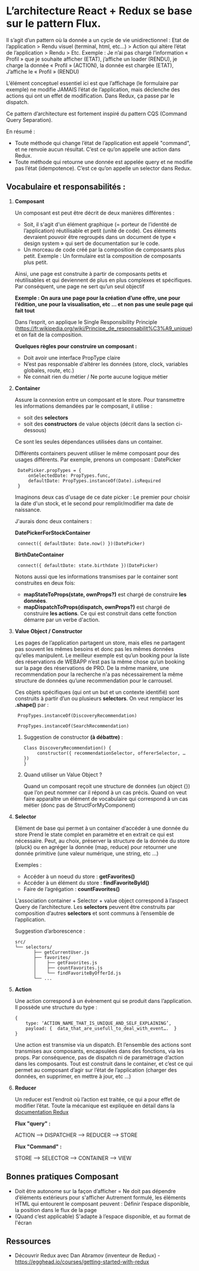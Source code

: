 # L’architecture React + Redux se base sur le pattern Flux.

Il s’agit d’un pattern où la donnée a un cycle de vie unidirectionnel : Etat de l’application > Rendu visuel (terminal, html, etc…) > Action qui altère l’état de l’application > Rendu > Etc.
Exemple : Je n’ai pas chargé l’information « Profil » que je souhaite afficher (ETAT), j’affiche un loader (RENDU), je charge la donnée « Profil » (ACTION), la donnée est chargée (ETAT), J’affiche le « Profil »  (RENDU)

L’élément conceptuel essentiel ici est que l’affichage (le formulaire par exemple) ne modifie JAMAIS l’état de l’application, mais déclenche des actions qui ont un effet de modification.
Dans Redux, ça passe par le dispatch.

Ce pattern d’architecture est fortement inspiré du pattern CQS (Command Query Separation).

En résumé :
* Toute méthode qui change l’état de l’application est appelé "command", et ne renvoie aucun résultat. C’est ce qu’on appelle une action dans Redux.
* Toute méthode qui retourne une donnée est appelée query et ne modifie pas l’état (idempotence). C’est ce qu’on appelle un selector dans Redux.

## Vocabulaire et responsabilités :


1. **Composant**

   Un composant est peut être décrit de deux manières différentes :
   * Soit, il s'agit d'un élément graphique (= porteur de l’identité de l’application) réutilisable et petit (unité de code). Ces éléments devraient pouvoir être regroupés dans un document de type « design system » qui sert de documentation sur le code.
   * Un morceau de code créé par la composition de composants plus petit. Exemple : Un formulaire est la composition de composants plus petit. 

   Ainsi, une page est construite à partir de composants petits et réutilisables et qui deviennent de plus en plus complexes et spécifiques.
   Par conséquent, une page ne sert qu’un seul objectif
   
   __Exemple : On aura une page pour la création d’une offre, une pour l’édition, une pour la visualisation, etc … et non pas une seule page qui fait tout__
   
   Dans l’esprit, on applique le Single Responsibility Principle (https://fr.wikipedia.org/wiki/Principe_de_responsabilit%C3%A9_unique) et on fait de la composition.

   **Quelques règles pour construire un composant :** 
   
   * Doit avoir une interface PropType claire
   * N’est pas responsable d'altérer les données (store, clock, variables globales, route, etc.)
   * Ne connait rien du métier / Ne porte aucune logique métier

2. **Container**

    Assure la connexion entre un composant et le store. Pour transmettre les informations demandées par le composant, il utilise :
    * soit des __selectors__
    * soit des __constructors__ de value objects (décrit dans la section ci-dessous)
    
    Ce sont les seules dépendances utilisées dans un container.

    Différents containers peuvent utiliser le même composant pour des usages différents.
    Par exemple, prenons un composant : DatePicker
    
        DatePicker.propTypes = {
            onSelectedDate: PropTypes.func,
            defaultDate: PropTypes.instanceOf(Date).isRequired
        }
    
    Imaginons deux cas d'usage de ce date picker : Le premier pour choisir la date d'un stock, et le second pour remplir/modifier ma date de naissance.
    
    J'aurais donc deux containers :
    
    __DatePickerForStockContainer__
    
        connect({ defaultDate: Date.now() })(DatePicker)
    
    __BirthDateContainer__
    
        connect({ defaultDate: state.birthdate })(DatePicker)
        
    Notons aussi que les informations transmises par le container sont construites en deux fois:
    
    * __mapStateToProps(state, ownProps?)__ est chargé de construire **les données**.
    * __mapDispatchToProps(dispatch, ownProps?)__ est chargé de construire **les actions**. Ce qui est construit dans cette fonction démarre par un verbe d'action. 

3. **Value Object / Constructor**

    Les pages de l’application partagent un store, mais elles ne partagent pas souvent les mêmes besoins et donc pas les mêmes données qu'elles manipulent.
    Le meilleur exemple est qu’un booking pour la liste des réservations de WEBAPP n’est pas la même chose qu’un booking sur la page des réservations de PRO.
    De la même manière, une recommendation pour la recherche n'a pas nécessairement la même structure de données qu’une recommendation pour le carrousel.

    Ces objets spécifiques (qui ont un but et un contexte identifié) sont construits à partir d’un ou plusieurs __selectors__.
    On veut remplacer les __.shape()__ par :

        PropTypes.instanceOf(DiscoveryRecommendation)
    
        PropTypes.instanceOf(SearchRecommendation)

    1. Suggestion de constructor **(à débattre)** :

        ```
        Class DiscoveryRecommendation() {
             constructor({ recommendationSelector, offererSelector, … })
        }
       ```

    2. Quand utiliser un Value Object ?

        Quand un composant reçoit une structure de données (un object {}) que l’on peut nommer car il répond à un cas précis.
        Quand on veut faire apparaître un élément de vocabulaire qui correspond à un cas métier (donc pas de StructForMyComponent)

4. **Selector**
    
    Elément de base qui permet à un container d’accéder à une donnée du store
    Prend le state complet en paramètre et en extrait ce qui est nécessaire.
    Peut, au choix, préserver la structure de la donnée du store (pluck) ou en agréger la donnée (map, reduce) pour retourner une donnée primitive (une valeur numérique, une string, etc …)

    Exemples :
    * Accéder à un noeud du store : __getFavorites()__
    * Accéder à un élément du store : __findFavoriteById()__
    * Faire de l’agrégation : __countFavorites()__

    L’association container + Selector + value object correspond à l’aspect Query de l’architecture.
    Les __selectors__ peuvent être construits par composition d’autres __selectors__ et sont communs à l’ensemble de l’application.

    Suggestion d’arborescence :
    ```
    src/
    └── selectors/
           ├── getCurrentUser.js
           ├── favorites/
           │    ├── getFavorites.js
           │    ├── countFavorites.js
           │    └── findFavoriteByOfferId.js
           └── ...
   ```

5. **Action**

    Une action correspond à un évènement qui se produit dans l’application.
    Il possède une structure du type :
    
    ```
    {
        type: ‘ACTION_NAME_THAT_IS_UNIQUE_AND_SELF_EXPLAINING’,
        payload: {  data_that_are_usefull_to_deal_with_event….  }
    }
   ```

    Une action est transmise via un dispatch. Et l’ensemble des actions sont transmises aux composants, encapsulées dans des fonctions, via les props.
    Par conséquence, pas de dispatch ni de paramétrage d’action dans les composants.
    Tout est construit dans le container, et c’est ce qui permet au composant d’agir sur l’état de l’application (charger des données, en supprimer, en mettre à jour, etc …)

6. **Reducer**

    Un reducer est l’endroit où l’action est traitée, ce qui a pour effet de modifier l’état.
    Toute la mécanique est expliquée en détail dans la [documentation Redux](https://redux.js.org/basics/reducers)
    
    **Flux "query" :**

    ACTION --> DISPATCHER --> REDUCER --> STORE
    
    **Flux "Command" :**
    
    STORE --> SELECTOR --> CONTAINER --> VIEW


## Bonnes pratiques Composant

* Doit être autonome sur la façon d’afficher = Ne doit pas dépendre d’éléments extérieurs pour s'afficher
Autrement formulé, les éléments HTML qui entourent le composant peuvent : Définir l’espace disponible, la position dans le flux de la page
* (Quand c’est applicable) S'adapte à l’espace disponible, et au format de l'écran


## Ressources

* Découvrir Redux avec Dan Abramov (inventeur de Redux) - https://egghead.io/courses/getting-started-with-redux
